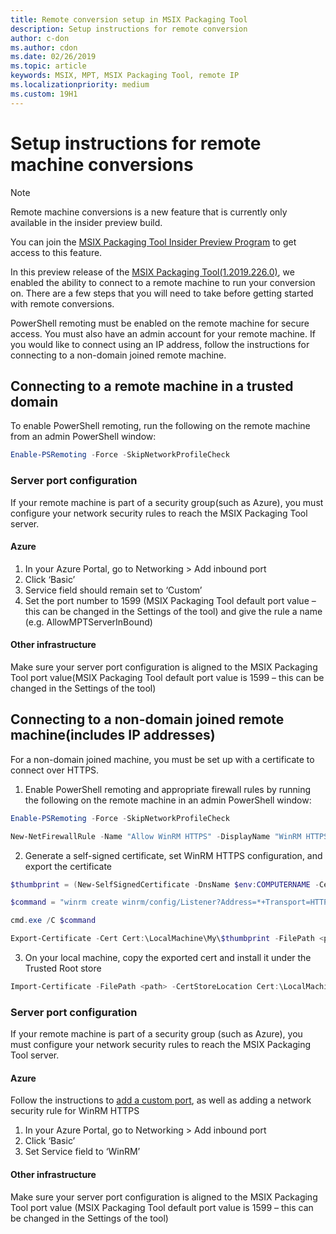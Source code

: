 ```yaml
---
title: Remote conversion setup in MSIX Packaging Tool
description: Setup instructions for remote conversion
author: c-don
ms.author: cdon
ms.date: 02/26/2019
ms.topic: article
keywords: MSIX, MPT, MSIX Packaging Tool, remote IP
ms.localizationpriority: medium
ms.custom: 19H1
---
```


# Setup instructions for remote machine conversions 

> [!NOTE]
> Remote machine conversions is a new feature that is currently only available in the insider preview build. 
>
> You can join the [MSIX Packaging Tool Insider Preview Program](insider-program.md) to get access to this feature. 

In this preview release of the [MSIX Packaging Tool(1.2019.226.0)](insider-program.md#current-insider-preview-build), we enabled the ability to connect to a remote machine to run your conversion on. There are a few steps that you will need to take before getting started with remote conversions.  

PowerShell remoting must be enabled on the remote machine for secure access. You must also have an admin account for your remote machine.  If you would like to connect using an IP address, follow the instructions for connecting to a non-domain joined remote machine. 

## Connecting to a remote machine in a trusted domain 

To enable PowerShell remoting, run the following on the remote machine from an admin PowerShell window: 

``` PowerShell
Enable-PSRemoting -Force -SkipNetworkProfileCheck 
```

### Server port configuration 

If your remote machine is part of a security group(such as Azure), you must configure your network security rules to reach the MSIX Packaging Tool server.  

#### Azure 

1. In your Azure Portal, go to Networking > Add inbound port 
2. Click ‘Basic’ 
3. Service field should remain set to ‘Custom’ 
4. Set the port number to 1599 (MSIX Packaging Tool default port value – this can be changed in the Settings of the tool) and give the rule a name (e.g. AllowMPTServerInBound) 

#### Other infrastructure 

Make sure your server port configuration is aligned to the MSIX Packaging Tool port value(MSIX Packaging Tool default port value is 1599 – this can be changed in the Settings of the tool) 

## Connecting to a non-domain joined remote machine(includes IP addresses) 

For a non-domain joined machine, you must be set up with a certificate to connect over HTTPS. 

1. Enable PowerShell remoting and appropriate firewall rules by running the following on the remote machine in an admin PowerShell window: 

``` PowerShell
Enable-PSRemoting -Force -SkipNetworkProfileCheck  

New-NetFirewallRule -Name "Allow WinRM HTTPS" -DisplayName "WinRM HTTPS" -Enabled  True -Profile Any -Action Allow -Direction Inbound -LocalPort 5986 -Protocol TCP 
```
 
2. Generate a self-signed certificate, set WinRM HTTPS configuration, and export the certificate 

``` PowerShell
$thumbprint = (New-SelfSignedCertificate -DnsName $env:COMPUTERNAME -CertStoreLocation Cert:\LocalMachine\My -KeyExportPolicy NonExportable).Thumbprint 

$command = "winrm create winrm/config/Listener?Address=*+Transport=HTTPS @{Hostname=""$env:computername"";CertificateThumbprint=""$thumbprint""}" 

cmd.exe /C $command 

Export-Certificate -Cert Cert:\LocalMachine\My\$thumbprint -FilePath <path_to_cer_file> 
```

3. On your local machine, copy the exported cert and install it under the Trusted Root store 

``` PowerShell
Import-Certificate -FilePath <path> -CertStoreLocation Cert:\LocalMachine\Root 
``` 

### Server port configuration 

If your remote machine is part of a security group (such as Azure), you must configure your network security rules to reach the MSIX Packaging Tool server.  

#### Azure 

Follow the instructions to [add a custom port](#azure), as well as adding a network security rule for WinRM HTTPS 

1. In your Azure Portal, go to Networking > Add inbound port 
2. Click ‘Basic’ 
3. Set Service field to ‘WinRM’ 

#### Other infrastructure 

Make sure your server port configuration is aligned to the MSIX Packaging Tool port value (MSIX Packaging Tool default port value is 1599 – this can be changed in the Settings of the tool) 
